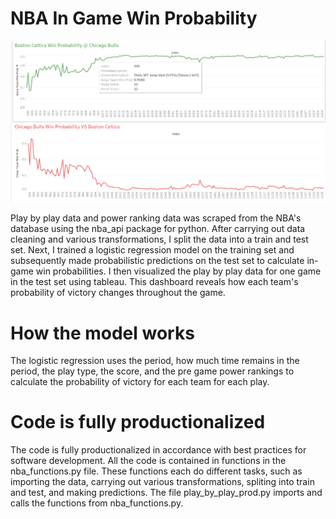 # NBA In Game Win Probability
![](https://github.com/kmd6225/NBA-Play-By-Play-Win-Probability/blob/main/play%20by%20play%20dashboard.png?raw=true)

Play by play data and power ranking data was scraped from the NBA's database using the nba_api package for python. After carrying out data cleaning and various transformations, I split the data into a train and test set. Next, I trained a logistic regression model on the training set and subsequently made probabilistic predictions on the test set to calculate in-game win probabilities. I then visualized the play by play data for one game in the test set using tableau. This dashboard reveals how each team's probability of victory changes throughout the game. 

# How the model works

The logistic regression uses the period, how much time remains in the period, the play type, the score, and the pre game power rankings to calculate the probability of victory for each team for each play. 

# Code is fully productionalized

The code is fully productionalized in accordance with best practices for software development. All the code is contained in functions in the nba_functions.py file. These functions each do different tasks, such as importing the data, carrying out various transformations, spliting into train and test, and making predictions. The file play_by_play_prod.py imports and calls the functions from nba_functions.py. 
